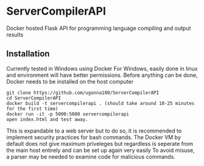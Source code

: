 # ServerCompilerAPI
Docker hosted Flask API for programming language compiling and output results

## Installation
Currently tested in Windows using Docker For Windows, easily done in linux and environment will have better permissions.
Before anything can be done, Docker needs to be installed on the host computer
```
git clone https://github.com/ugonna100/ServerCompilerAPI
cd ServerCompilerAPI
docker build -t servercompilerapi . (should take around 10-25 minutes for the first time)
docker run -it -p 5000:5000 servercompilerapi
open index.html and test away.
```
This is expandable to a web server but to do so, it is recommended to implement security practices for bash commands.
The Docker VM by default does not give maximum priveleges but regardless is seperate from the main host entirely and can be set up again very easily
To avoid misuse, a parser may be needed to examine code for malicious commands.
